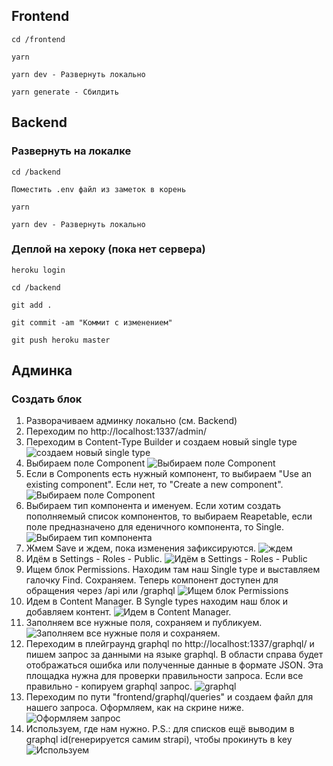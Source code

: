 ## Frontend
```
cd /frontend

yarn

yarn dev - Развернуть локально

yarn generate - Сбилдить
```

## Backend

### Развернуть на локалке
```
cd /backend

Поместить .env файл из заметок в корень

yarn

yarn dev - Развернуть локально
```

### Деплой на хероку (пока нет сервера)

```
heroku login

cd /backend

git add .

git commit -am "Коммит с изменением"

git push heroku master
```

## Админка

### Создать блок
1. Разворачиваем админку локально (см. Backend)
2. Переходим по http://localhost:1337/admin/
3. Переходим в Content-Type Builder и создаем новый single type
![создаем новый single type](guide-img/1.png)
4. Выбираем поле Component
![Выбираем поле Component](guide-img/2.png)
5. Если в Components есть нужный компонент, то выбираем "Use an existing component".
Если нет, то "Create a new component".
![Выбираем поле Component](guide-img/3.png)
5. Выбираем тип компонента и именуем. Если хотим создать пополняемый список компонентов, то выбираем Reapetable, если поле предназначено для еденичного компонента, то Single.
![Выбираем тип компонента](guide-img/4.png)
6. Жмем Save и ждем, пока изменения зафиксируются.
![ждем](guide-img/5.png)
7. Идём в Settings - Roles - Public.
![Идём в Settings - Roles - Public](guide-img/6.png)
8. Ищем блок Permissions. Находим там наш Single type и выставляем галочку Find. Сохраняем. Теперь компонент доступен для обращения через /api или /graphql
![Ищем блок Permissions](guide-img/7.png)
9. Идем в Content Manager. В Syngle types находим наш блок и добавляем контент. 
![Идем в Content Manager.](guide-img/8.png)
10. Заполняем все нужные поля, сохраняем и публикуем.
![Заполняем все нужные поля и сохраняем.](guide-img/9.png)
11. Переходим в плейграунд graphql по http://localhost:1337/graphql/ и пишем запрос за данными на языке graphql. В области справа будет отображаться ошибка или полученные данные в формате JSON. Эта площадка нужна для проверки правильности запроса. Если все правильно - копируем graphql запрос.
![graphql](guide-img/10.png)
12. Переходим по пути "frontend/graphql/queries" и создаем файл для нашего запроса. Оформляем, как на скрине ниже.
![Оформляем запрос](guide-img/11.png)
13. Используем, где нам нужно. P.S.: для списков ещё выводим в graphql id(генерируется самим strapi), чтобы прокинуть в key
![Используем](guide-img/12.png)